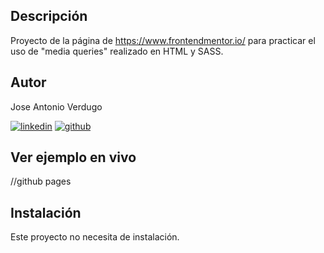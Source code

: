 ## Descripción

Proyecto de la página de https://www.frontendmentor.io/ para practicar el uso de "media queries" realizado en HTML y SASS.

## Autor

Jose Antonio Verdugo

[![linkedin](https://img.shields.io/static/v1?label=&message=linkedin&color=0e76a8&logo=linkedin&logoColor=white&style=for-the-badge)](https://www.linkedin.com/in/joseantonioverdugo/)
[![github](https://img.shields.io/static/v1?label=&message=github&color=171515&logo=github&logoColor=white&style=for-the-badge)](https://github.com/jose-verdugo)

## Ver ejemplo en vivo

//github pages

## Instalación

Este proyecto no necesita de instalación.
